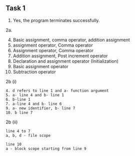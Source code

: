## Task 1

1. Yes, the program terminates successfully.

 2a.
  
   4. Basic assignment, comma operator, addition assignment
   5.  assignment operator, Comma operator 
   6.  Assignment operator, Comma operator 
   7.  Addition assignment, Post increment operator 
   9.  Declaration and assignment operator (Initialization) 
   10. Basic assignment operator 
   12. Subtraction operator 
  

2b (i)

    4. d refers to line 1 and a- function argument
    5. a- line 4 and b- line 1
    6. b-line 1
    7. a-line 4 and b- line 6
    9. a- new identifier, b- line 7
    10. b line 7

2b (ii)

    line 4 to 7
    a, b, d - file scope
    
    line 10 
    a - block scope starting from line 9 